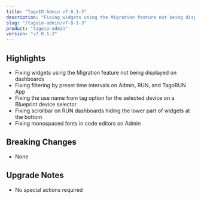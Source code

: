 ```yaml
---
title: "TagoIO Admin v7.0.1-3"
description: "Fixing widgets using the Migration feature not being displayed on dashboards"
slug: "/tagoio-admin/v7-0-1-3"
product: "tagoio-admin"
version: "v7.0.1-3"
---
```


## Highlights

- Fixing widgets using the Migration feature not being displayed on dashboards
- Fixing filtering by preset time intervals on Admin, RUN, and TagoRUN App
- Fixing the use name from tag option for the selected device on a Blueprint device selector
- Fixing scrollbar on RUN dashboards hiding the lower part of widgets at the bottom
- Fixing monospaced fonts in code editors on Admin

## Breaking Changes

- None

## Upgrade Notes

- No special actions required
